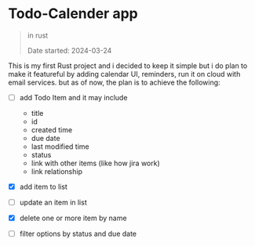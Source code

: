# Todo-Calender app 
> in rust
> 
> Date started:  2024-03-24

This is my first Rust project and i decided to keep it simple but i do plan to make it featureful by adding calendar UI, reminders, run it on cloud with email services. but as of now, the plan is to achieve the following:
- [ ] add Todo Item and it may include
    - title
    - id
    - created time
    - due date
    - last modified time
    - status
    - link with other items (like how jira work)
    - link relationship

- [x] add item to list

- [ ] update an item in list

- [x] delete one or more item by name

- [ ] filter options by status and due date

